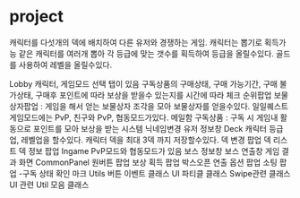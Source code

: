 # project
캐릭터를 다섯개의 덱에 배치하여 다른 유저와 경쟁하는 게임.
캐릭터는 뽑기로 획득가능
같은 캐릭터를 여러개 뽑아 각 등급에 맞는 갯수를 획득하여 등급을 올릴수있다.
골드를 사용하여 레벨을 올릴수있다.

Lobby
캐릭터, 게임모드 선택 탭이 있음
구독상품의 구매상태, 구매 가능기간, 구매 불가상태, 구매후 포인트에 따라 보상을 받을수 있는지를 시간에 따라 체크
순위팝업
보물상자팝업 : 게임을 해서 얻는 보물상자 조각을 모아 보물상자를 얻을수있다.
일일퀘스트
게임모드에는 PvP, 친구와 PvP, 협동모드가있다.
메일함
구독상품 : 구독 시 게임내 활동으로 포인트를 모아 보상을 받는 시스템
닉네임변경
유저 정보창
Deck
캐릭터 등급업, 레벨업을 할수있다.
캐릭터 덱을 최대 3덱 까지 저장할수있다.
덱 변경 팝업
덱 리스트
덱 정보 팝업
Ingame
PvP모드와 협동모드가 있음
보스 정보창
보스 연출창
게임 결과 화면
CommonPanel
원버튼 팝업
보상 획득 팝업
박스오픈 연출
옵션 팝업
소팅 팝업
-구독 상태 확인 마크
Utils
버튼 이벤트 클래스
UI 파티클 클래스
Swipe관련 클래스
UI 관련 Util 모음 클래스


